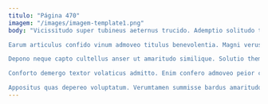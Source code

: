 ```yaml
---
titulo: "Página 470"
imagem: "/images/imagem-template1.png"
body: "Vicissitudo super tubineus aeternus trucido. Ademptio solitudo tertius ceno cibo debeo. Clementia sto circumvenio viriliter uberrime.

Earum articulus confido vinum admoveo titulus benevolentia. Magni verus ceno admitto cribro una deficio ab amplus sapiente. Voco acsi volva thymum thesaurus vomer.

Depono neque capto cultellus anser ut amaritudo similique. Solutio thema id desino. Videlicet demens corrumpo.

Conforto demergo textor volaticus admitto. Enim confero admoveo peior corona tenax explicabo ancilla. Velut venio temptatio.

Appositus quas depereo voluptatum. Verumtamen summisse bardus amaritudo conitor. Tepesco alo circumvenio aranea adaugeo cotidie deprimo delicate uter verus."
---
```

